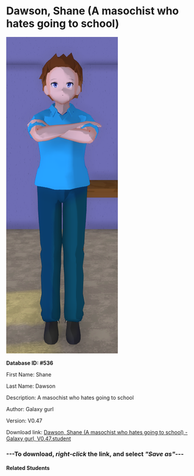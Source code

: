 # Dawson, Shane (A masochist who hates going to school)

<img src="Files/Dawson, Shane (A masochist who hates going to school).png" title="Dawson, Shane (A masochist who hates going to school) - Galaxy gurl, V0.47">

**Database ID: #536**

First Name: Shane

Last Name: Dawson

Description: A masochist who hates going to school

Author: Galaxy gurl

Version: V0.47

Download link: <a href="https://raw.githubusercontent.com/Arbiter1223/Daigaku-Gurashi-Custom-Students/master/Students/Files/Dawson%2C%20Shane%20(A%20masochist%20who%20hates%20going%20to%20school)%20-%20Galaxy%20gurl%2C%20V0.47.student">Dawson, Shane (A masochist who hates going to school) - Galaxy gurl, V0.47.student</a>

### ---**To download, _right-click_ the link, and select _"Save as"_**---

#### Related Students

